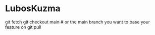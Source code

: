 # LubosKuzma
git fetch
git checkout main  # or the main branch you want to base your feature on
git pull

